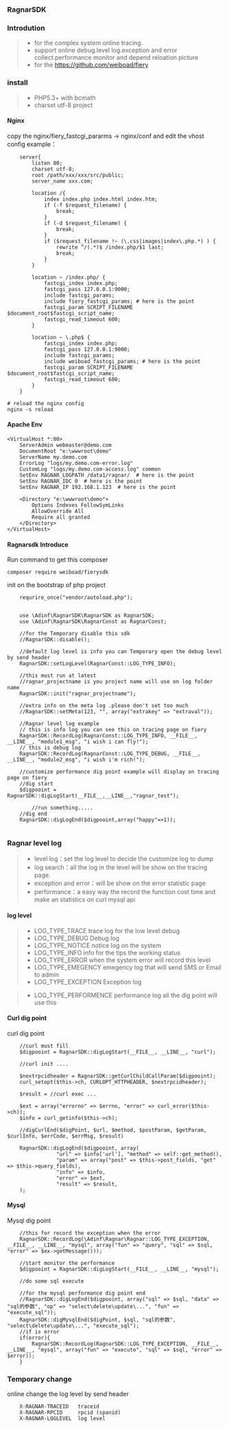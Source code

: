 ### RagnarSDK

### Introdution
> * for the complex system online tracing.
> * support online debug.level log.exception and error collect.performance monitor and depend reloation picture
> * for the https://github.com/weiboad/fiery

### install
> * PHP5.3+ with bcmath
> * charset utf-8 project

#### Nginx

copy the nginx/fiery_fastcgi_pararms -> nginx/conf
and edit the vhost config
example：

```
    server{
        listen 80;
        charset utf-8;
        root /path/xxx/xxx/src/public;
        server_name xxx.com;
        
        location /{
            index index.php index.html index.htm;
            if (-f $request_filename) {
                break;
            }
            if (-d $request_filename) {
                break;
            }
            if ($request_filename !~ (\.css|images|index\.php.*) ) {
                rewrite ^/(.*)$ /index.php/$1 last;
                break;
            }
        }
    
        location ~ /index.php/ {
            fastcgi_index index.php;
            fastcgi_pass 127.0.0.1:9000;
            include fastcgi_params;
            include fiery_fastcgi_params; # here is the point
            fastcgi_param SCRIPT_FILENAME $document_root$fastcgi_script_name;
            fastcgi_read_timeout 600;
        }
    
        location ~ \.php$ {
            fastcgi_index index.php;
            fastcgi_pass 127.0.0.1:9000;
            include fastcgi_params;
            include weiboad_fastcgi_params; # here is the point
            fastcgi_param SCRIPT_FILENAME $document_root$fastcgi_script_name;
            fastcgi_read_timeout 600;
        }
    }
```

```
# reload the nginx config
nginx -s reload

```

#### Apache Env
```
<VirtualHost *:80>
    ServerAdmin webmaster@demo.com
    DocumentRoot "e:\wwwroot\demo"
    ServerName my.demo.com
    ErrorLog "logs/my.demo.com-error.log"
    CustomLog "logs/my.demo.com-access.log" common
    SetEnv RAGNAR_LOGPATH /data1/ragnar/  # here is the point
    SetEnv RAGNAR_IDC 0  # here is the point
    SetEnv RAGNAR_IP 192.168.1.123  # here is the point

    <Directory "e:\wwwroot\demo">
        Options Indexes FollowSymLinks
        AllowOverride All
        Require all granted
    </Directory>
</VirtualHost>
```

#### Ragnarsdk Introduce

Run command to get this composer
```
composer require weiboad/fierysdk

```
init on the bootstrap of php project


```
    requrire_once("vendor/autoload.php");
    
    
    use \Adinf\RagnarSDK\RagnarSDK as RagnarSDK;
    use \Adinf\RagnarSDK\RagnarConst as RagnarConst;
    
    //for the Temporary disable this sdk
    //RagnarSDK::disable();
    
    //default log level is info you can Temporary open the debug level by send header
    RagnarSDK::setLogLevel(RagnarConst::LOG_TYPE_INFO); 
    
    //this must run at latest
    //ragnar_projectname is you project name will use on log folder name
    RagnarSDK::init("ragnar_projectname");
     
    //extra info on the meta log .please don't set too much
    //RagnarSDK::setMeta(123, "", array("extrakey" => "extraval"));
    
    //Ragnar level log example
    // this is info log you can see this on tracing page on fiery 
    RagnarSDK::RecordLog(RagnarConst::LOG_TYPE_INFO, __FILE__, __LINE__, "module1_msg", "i wish i can fly!");
    // this is debug log 
    RagnarSDK::RecordLog(RagnarConst::LOG_TYPE_DEBUG, __FILE__, __LINE__, "module2_msg", "i wish i'm rich!");
    
    //customize performance dig point example will display on tracing page on fiery
    //dig start
    $digpooint = RagnarSDK::digLogStart(__FILE__,__LINE__,"ragnar_test");
    
        //run something.....
    //dig end
    RagnarSDK::digLogEnd($digpooint,array("happy"=>1));
    

```

### Ragnar level log
> * level log：set the log level to decide the customize log to dump
> * log search：all the log in the level will be show on the tracing page.
> * exception and error：will be show on the error statistic page 
> * performance：a easy way the record the function cost time and make an statistics on curl mysql api

#### log level
> * LOG_TYPE_TRACE trace log for the low level debug
> * LOG_TYPE_DEBUG Debug log
> * LOG_TYPE_NOTICE notice log on the system
> * LOG_TYPE_INFO  info for the tips the working status
> * LOG_TYPE_ERROR when the system error will record this level
> * LOG_TYPE_EMEGENCY emegency log that will send SMS or Email to admin
> * LOG_TYPE_EXCEPTION Exception log

> * LOG_TYPE_PERFORMENCE performance log all the dig point will use this


#### Curl dig point
curl dig point

```
    //curl must fill
    $digpooint = RagnarSDK::digLogStart(__FILE__, __LINE__, "curl");
    
    //curl init ....
    
    $nextrpcidheader = RagnarSDK::getCurlChildCallParam($digpooint);
    curl_setopt($this->ch, CURLOPT_HTTPHEADER, $nextrpcidheader);
    
    $result = //curl exec ...
    
    $ext = array("errorno" => $errno, "error" => curl_error($this->ch));
    $info = curl_getinfo($this->ch);
    
    //digCurlEnd($digPoint, $url, $method, $postParam, $getParam, $curlInfo, $errCode, $errMsg, $result)
    
    RagnarSDK::digLogEnd($digpooint, array(
                "url" => $info['url'], "method" => self::get_method(),
                "param" => array("post" => $this->post_fields, "get" => $this->query_fields),
                "info" => $info,
                "error" => $ext,
                "result" => $result,
    );

```

#### Mysql
Mysql dig point
```
    //this for record the exception when the error
    RagnarSDK::RecordLog(\Adinf\Ragnar\Ragnar::LOG_TYPE_EXCEPTION, __FILE__, __LINE__, "mysql", array("fun" => "query", "sql" => $sql, "error" => $ex->getMessage()));
    
    //start monitor the performance
    $digpooint = RagnarSDK::digLogStart(__FILE__, __LINE__, "mysql");
    
    //do some sql execute
    
    //for the mysql performance dig point end
    //RagnarSDK::digLogEnd($digpooint, array("sql" => $sql, "data" => "sql的参数", "op" => "select\delete\update\...", "fun" => "execute_sql"));
    RagnarSDK::digMysqlEnd($digPoint, $sql, "sql的参数", "select\delete\update\...", "execute_sql");
    //if is error
    if(error){
        RagnarSDK::RecordLog(RagnarSDK::LOG_TYPE_EXCEPTION, __FILE__, __LINE__, "mysql", array("fun" => "execute", "sql" => $sql, "error" => $error));
    }
```

### Temporary change
online change the log level by send header

```
    X-RAGNAR-TRACEID   traceid
    X-RAGNAR-RPCID     rpcid (spanid)
    X-RAGNAR-LOGLEVEL  log level
```

